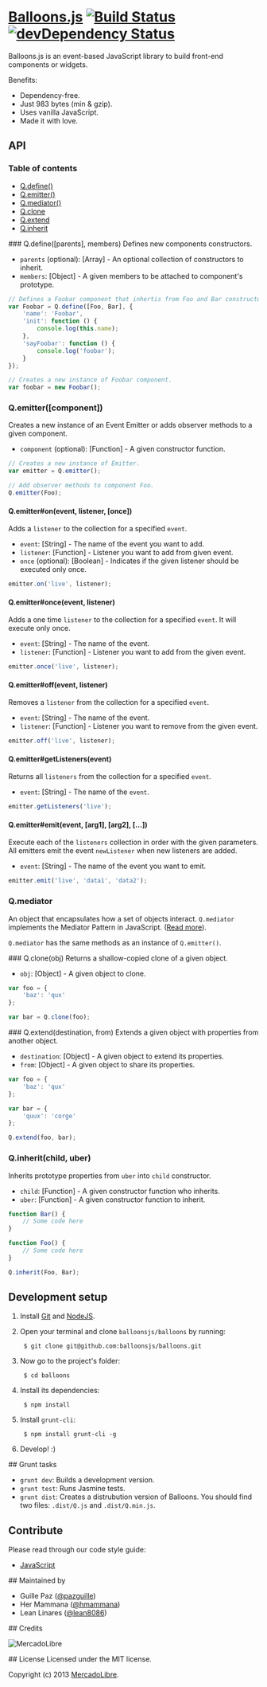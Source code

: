 # [Balloons.js](http://balloonsjs.com) [![Build Status](https://secure.travis-ci.org/balloonsjs/balloons.png)](http://travis-ci.org/balloonsjs/balloons) [![devDependency Status](https://david-dm.org/balloonsjs/balloons/dev-status.png)](https://david-dm.org/balloonsjs/balloons#info=devDependencies)

Balloons.js is an event-based JavaScript library to build front-end components or widgets.

Benefits:
- Dependency-free.
- Just 983 bytes (min & gzip).
- Uses vanilla JavaScript.
- Made it with love.

## API

### Table of contents

- [Q.define()](#qdefineparents-members)
- [Q.emitter()](#qemittercomponent)
- [Q.mediator()](#qmediator)
- [Q.clone](#qcloneobj)
- [Q.extend](#qextenddestination-from)
- [Q.inherit](#qinheritchild-uber)

### Q.define([parents], members)
Defines new components constructors.
- `parents` (optional): [Array] - An optional collection of constructors to inherit.
- `members`: [Object] - A given members to be attached to component's prototype.

```js
// Defines a Foobar component that inhertis from Foo and Bar constructors.
var Foobar = Q.define([Foo, Bar], {
    'name': 'Foobar',
    'init': function () {
        console.log(this.name);
    },
    'sayFoobar': function () {
        console.log('foobar');
    }
});

// Creates a new instance of Foobar component.
var foobar = new Foobar();
```

### Q.emitter([component])
Creates a new instance of an Event Emitter or adds observer methods to a given component.
- `component` (optional): [Function] - A given constructor function.

```js
// Creates a new instance of Emitter.
var emitter = Q.emitter();
```

```js
// Add observer methods to component Foo.
Q.emitter(Foo);
```

#### Q.emitter#on(event, listener, [once])
Adds a `listener` to the collection for a specified `event`.
- `event`: [String] - The name of the event you want to add.
- `listener`: [Function] - Listener you want to add from given event.
- `once` (optional): [Boolean] - Indicates if the given listener should be executed only once.

```js
emitter.on('live', listener);
```

#### Q.emitter#once(event, listener)
Adds a one time `listener` to the collection for a specified `event`. It will execute only once.
- `event`: [String] - The name of the event.
- `listener`: [Function] - Listener you want to add from the given event.

```js
emitter.once('live', listener);
```

#### Q.emitter#off(event, listener)
Removes a `listener` from the collection for a specified `event`.
- `event`: [String] - The name of the event.
- `listener`: [Function] - Listener you want to remove from the given event.

```js
emitter.off('live', listener);
```

#### Q.emitter#getListeners(event)
Returns all `listeners` from the collection for a specified `event`.
- `event`: [String] - The name of the `event`.

```js
emitter.getListeners('live');
```

#### Q.emitter#emit(event, [arg1], [arg2], [...])
Execute each of the `listeners` collection in order with the given parameters.
All emitters emit the event `newListener` when new listeners are added.
- `event`: [String] - The name of the event you want to emit.

```js
emitter.emit('live', 'data1', 'data2');
```

### Q.mediator
An object that encapsulates how a set of objects interact. `Q.mediator` implements the Mediator Pattern in JavaScript. ([Read more](http://en.wikipedia.org/wiki/Mediator_pattern)).

`Q.mediator` has the same methods as an instance of `Q.emitter()`.


### Q.clone(obj)
Returns a shallow-copied clone of a given object.
- `obj`: [Object] - A given object to clone.

```js
var foo = {
    'baz': 'qux'
};

var bar = Q.clone(foo);
```

### Q.extend(destination, from)
Extends a given object with properties from another object.
- `destination`: [Object] - A given object to extend its properties.
- `from`: [Object] - A given object to share its properties.

```js
var foo = {
    'baz': 'qux'
};

var bar = {
    'quux': 'corge'
};

Q.extend(foo, bar);
```

### Q.inherit(child, uber)
Inherits prototype properties from `uber` into `child` constructor.
- `child`: [Function] - A given constructor function who inherits.
- `uber`: [Function] - A given constructor function to inherit.

```js
function Bar() {
    // Some code here
}

function Foo() {
    // Some code here
}

Q.inherit(Foo, Bar);
```

## Development setup
1. Install [Git](http://git-scm.com/) and [NodeJS](http://nodejs.org/).
2. Open your terminal and clone `balloonsjs/balloons` by running:

        $ git clone git@github.com:balloonsjs/balloons.git

3. Now go to the project's folder:

        $ cd balloons

4. Install its dependencies:

        $ npm install

5. Install `grunt-cli`:

        $ npm install grunt-cli -g

6. Develop! :)


## Grunt tasks

- `grunt dev`: Builds a development version.
- `grunt test`: Runs Jasmine tests.
- `grunt dist`: Creates a distrubution version of Balloons. You should find two files: `.dist/Q.js` and `.dist/Q.min.js`.

## Contribute

Please read through our code style guide:
- [JavaScript](https://github.com/mercadolibre/javascript-style-guide)

## Maintained by

- Guille Paz ([@pazguille](https://twitter.com/pazguille))
- Her Mammana ([@hmammana](https://twitter.com/hmammana))
- Lean Linares ([@lean8086](https://twitter.com/lean8086))

## Credits

![MercadoLibre](http://static.mlstatic.com/org-img/chico/img/logo-mercadolibre-new.png)

## License
Licensed under the MIT license.

Copyright (c) 2013 [MercadoLibre](http://github.com/mercadolibre).